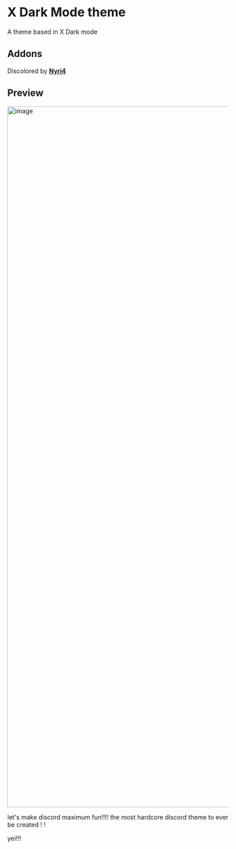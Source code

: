 # X Dark Mode theme

A theme based in X Dark mode

## Addons

Discolored by **[Nyri4](https://github.com/NYRI4/Discolored)**

## Preview
<img width="1593" alt="image" src="https://github.com/Cinnab0nBak3ry/X-Theme-BD/assets/76500838/3e913232-4df9-46e9-a420-dc1d957ad6b9">

let's make discord maximum fun!!!! the most hardcore discord theme to ever be created ! !

yei!!!
